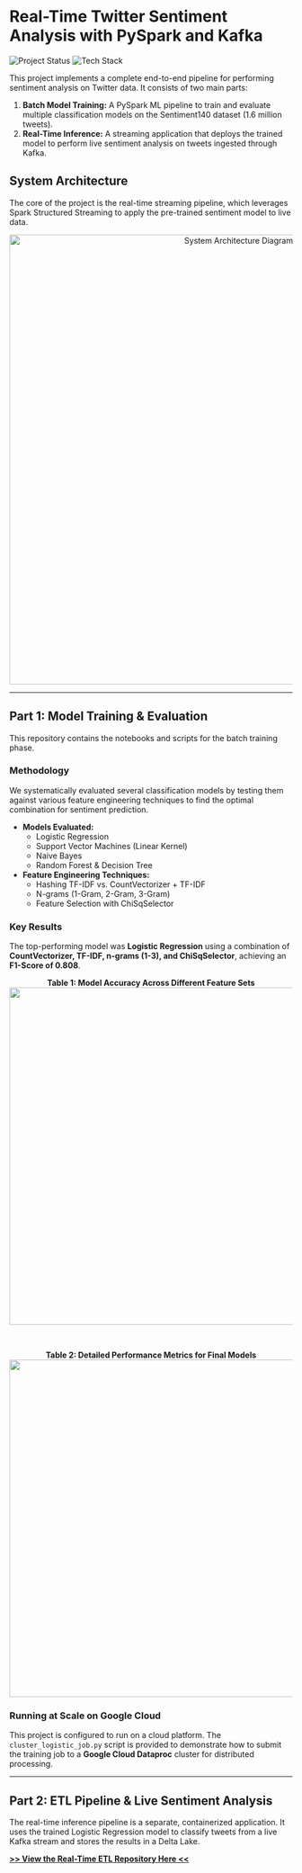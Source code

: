 # Real-Time Twitter Sentiment Analysis with PySpark and Kafka

![Project Status](https://img.shields.io/badge/status-completed-green)
![Tech Stack](https://img.shields.io/badge/tech-PySpark%2C%20Kafka%2C%20Docker-blue)

This project implements a complete end-to-end pipeline for performing sentiment analysis on Twitter data. It consists of two main parts:

1.  **Batch Model Training:** A PySpark ML pipeline to train and evaluate multiple classification models on the Sentiment140 dataset (1.6 million tweets).
2.  **Real-Time Inference:** A streaming application that deploys the trained model to perform live sentiment analysis on tweets ingested through Kafka.

## System Architecture

The core of the project is the real-time streaming pipeline, which leverages Spark Structured Streaming to apply the pre-trained sentiment model to live data.

<p align="center">
  <img src="https" width="800" alt="System Architecture Diagram">
</p>

---

## Part 1: Model Training & Evaluation

This repository contains the notebooks and scripts for the batch training phase.

### Methodology

We systematically evaluated several classification models by testing them against various feature engineering techniques to find the optimal combination for sentiment prediction.

*   **Models Evaluated:**
    *   Logistic Regression
    *   Support Vector Machines (Linear Kernel)
    *   Naive Bayes
    *   Random Forest & Decision Tree
*   **Feature Engineering Techniques:**
    *   Hashing TF-IDF vs. CountVectorizer + TF-IDF
    *   N-grams (1-Gram, 2-Gram, 3-Gram)
    *   Feature Selection with ChiSqSelector

### Key Results

The top-performing model was **Logistic Regression** using a combination of **CountVectorizer, TF-IDF, n-grams (1-3), and ChiSqSelector**, achieving an **F1-Score of 0.808**.

<p align="center">
  <b>Table 1: Model Accuracy Across Different Feature Sets</b><br>
  <img src="" width="600"/>
</p>
<br>
<p align="center">
  <b>Table 2: Detailed Performance Metrics for Final Models</b><br>
  <img src="" width="600"/>
</p>

### Running at Scale on Google Cloud

This project is configured to run on a cloud platform. The `cluster_logistic_job.py` script is provided to demonstrate how to submit the training job to a **Google Cloud Dataproc** cluster for distributed processing.

---

## Part 2: ETL Pipeline & Live Sentiment Analysis

The real-time inference pipeline is a separate, containerized application. It uses the trained Logistic Regression model to classify tweets from a live Kafka stream and stores the results in a Delta Lake.

**[>> View the Real-Time ETL Repository Here <<](https://github.com/Wazzabeee/pyspark-etl-twitter/tree/main)**